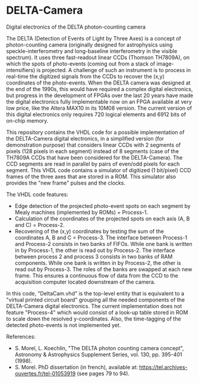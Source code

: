 # DELTA-Camera
Digital electronics of the DELTA photon-counting camera

The DELTA (Detection of Events of Light by Three Axes) is a concept of photon-counting camera (originally designed for astrophysics using speckle-interferometry and long-baseline interferometry in the visible spectrum). It uses three fast-readout linear CCDs (Thomson TH7809A), on which the spots of photo-events (coming out from a stack of image-intensifiers) is projected. A challenge of such an instrument is to process in real-time the digitized signals from the CCDs to recover the (x,y) coordinates of the photo-events. When the DELTA camera was designed at the end of the 1990s, this would have required a complex digital electronics, but progress in the development of FPGAs over the last 20 years have made the digital electronics fully implementable now on an FPGA available at very low price, like the Altera MAX10 in its 10M08 version. The current version of this digital electronics only requires 720 logical elements and 6912 bits of on-chip memory.

This repository contains the VHDL code for a possible implementation of the DELTA-Camera digital electronics, in a simplified version (for demonstration purpose) that considers linear CCDs with 2 segments of pixels (128 pixels in each segment) instead of 8 segments (case of the TH7809A CCDs that have been considered for the DELTA-Camera). The CCD segments are read in parallel by pairs of even/odd pixels for each segment. This VHDL code contains a simulator of digitized (1 bit/pixel) CCD frames of the three axes that are stored in a ROM. This simulator also provides the "new frame" pulses and the clocks.

The VHDL code features:
* Edge detection of the projected photo-event spots on each segment by Mealy machines (implemented by ROMs) = Process-1.
* Calculation of the coordinates of the projected spots on each axis (A, B and C) = Process-2.
* Recovering of the (x,y) coordinates by testing the sum of the coordinates A, B and C = Process-3.
The interface between Process-1 and Process-2 consists in two banks of FIFOs. While one bank is written in by Process-1, the other is read out by Process-2. The interface between process 2 and process 3 consists in two banks of RAM components. While one bank is written in by Process-2, the other is read out by Process-3. The roles of the banks are swapped at each new frame. This ensures a continuous flow of data from the CCD to the acquisition computer located downstream of the camera.

In this code, "DeltaCam.vhd" is the top-level entity that is equivalent to a "virtual printed circuit board" grouping all the needed components of the DELTA-Camera digital electronics. The current implementation does not feature "Process-4" which would consist of a look-up table stored in ROM to scale down the resolved y-coordinates. Also, the time-tagging of the detected photo-events is not implemented yet.

References:
* S. Morel, L. Koechlin, "The DELTA photon counting camera concept", Astronomy & Astrophysics Supplement Series, vol. 130, pp. 395-401 (1998). 
* S. Morel. PhD dissertation (in french), available at: https://tel.archives-ouvertes.fr/tel-01053919 (see pages 79 to 94).

